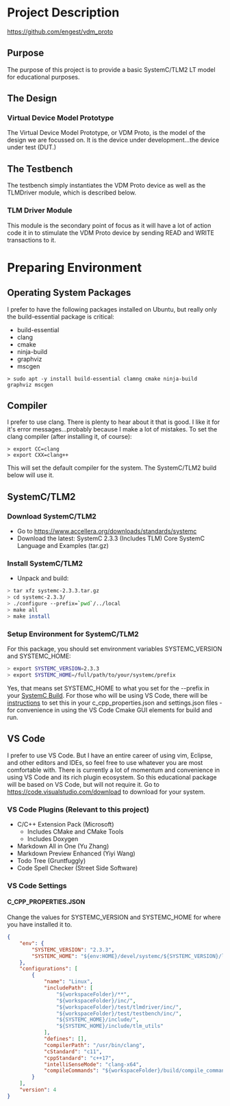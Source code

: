 # Project Description
https://github.com/engest/vdm_proto
## Purpose
The purpose of this project is to provide a basic SystemC/TLM2 LT model for educational purposes.

## The Design
### Virtual Device Model Prototype
The Virtual Device Model Prototype, or VDM Proto, is the model of the design we are focussed on. It is the device under development...the device under test (DUT.)

## The Testbench
The testbench simply instantiates the VDM Proto device as well as the TLMDriver module, which is described below.

### TLM Driver Module
This module is the secondary point of focus as it will have a lot of action code it in to stimulate the VDM Proto device by sending READ and WRITE transactions to it.

# Preparing Environment
## Operating System Packages
I prefer to have the following packages installed on Ubuntu, but really only the build-essential package is critical:
- build-essential
- clang
- cmake
- ninja-build
- graphviz
- mscgen
```
> sudo apt -y install build-essential clamng cmake ninja-build graphviz mscgen
```
## Compiler
I prefer to use clang. There is plenty to hear about it that is good. I like it for it's error messages...probably because I make a lot of mistakes. To set the clang compiler (after installing it, of course):
```
> export CC=clang
> export CXX=clang++
```
This will set the default compiler for the system. The SystemC/TLM2 build below will use it.
## SystemC/TLM2
### Download SystemC/TLM2
- Go to https://www.accellera.org/downloads/standards/systemc
- Download the latest: SystemC 2.3.3 (Includes TLM) Core SystemC Language and Examples (tar.gz)
### Install SystemC/TLM2
- Unpack and build:
```sh
> tar xfz systemc-2.3.3.tar.gz
> cd systemc-2.3.3/
> ./configure --prefix=`pwd`/../local
> make all
> make install
```
### Setup Environment for SystemC/TLM2
For this package, you should set environment variables SYSTEMC_VERSION and SYSTEMC_HOME:
```sh
> export SYSTEMC_VERSION=2.3.3
> export SYSTEMC_HOME=/full/path/to/your/systemc/prefix
```
Yes, that means set SYSTEMC_HOME to what you set for the --prefix in your [SystemC Build](#install-systemctlm2). For those who will be using VS Code, there will be [instructions](#vs-code-settings) to set this in your c_cpp_properties.json and settings.json files - for convenience in using the VS Code Cmake GUI elements for build and run.
## VS Code
I prefer to use VS Code. But I have an entire career of using vim, Eclipse, and other editors and IDEs, so feel free to use whatever you are most comfortable with. There is currently a lot of momentum and convenience in using VS Code and its rich plugin ecosystem. So this educational package will be based on VS Code, but will not require it. Go to https://code.visualstudio.com/download to download for your system.

### VS Code Plugins (Relevant to this project)
- C/C++ Extension Pack (Microsoft)
  - Includes CMake and CMake Tools
  - Includes Doxygen
- Markdown All in One (Yu Zhang)
- Markdown Preview Enhanced (Yiyi Wang)
- Todo Tree (Gruntfuggly)
- Code Spell Checker (Street Side Software)

### VS Code Settings
#### C_CPP_PROPERTIES.JSON
Change the values for SYSTEMC_VERSION and SYSTEMC_HOME for where you have installed it to.
```json
{
    "env": {
        "SYSTEMC_VERSION": "2.3.3",
        "SYSTEMC_HOME": "${env:HOME}/devel/systemc/${SYSTEMC_VERSION}/local"
    },
    "configurations": [
        {
            "name": "Linux",
            "includePath": [
                "${workspaceFolder}/**",
                "${workspaceFolder}/inc/",
                "${workspaceFolder}/test/tlmdriver/inc/",
                "${workspaceFolder}/test/testbench/inc/",
                "${SYSTEMC_HOME}/include/",
                "${SYSTEMC_HOME}/include/tlm_utils"
            ],
            "defines": [],
            "compilerPath": "/usr/bin/clang",
            "cStandard": "c11",
            "cppStandard": "c++17",
            "intelliSenseMode": "clang-x64",
            "compileCommands": "${workspaceFolder}/build/compile_commands.json"
        }
    ],
    "version": 4
}
```